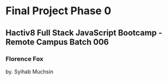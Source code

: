 # Final Project Phase 0
## Hactiv8 Full Stack JavaScript Bootcamp - Remote Campus Batch 006
### Florence Fox 
by. Syihab Muchsin
